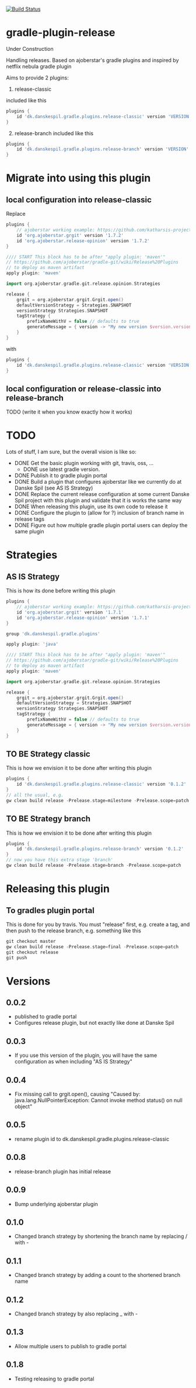 [![Build Status](https://travis-ci.org/danskespil/gradle-plugin-terraform.svg?branch=master)](https://travis-ci.org/danskespil/gradle-plugin-terraform)

# gradle-plugin-release
Under Construction

Handling releases. Based on ajoberstar's gradle plugins and inspired by netflix nebula gradle plugin

Aims to provide 2 plugins:

1. release-classic

included like this
```groovy
plugins {
    id 'dk.danskespil.gradle.plugins.release-classic' version 'VERSION'
}
```

2. release-branch
included like this
```groovy
plugins {
    id 'dk.danskespil.gradle.plugins.release-branch' version 'VERSION'
}
```

# Migrate into using this plugin
## local configuration into release-classic
Replace
```groovy
plugins {
    // ajoberstar working example: https://github.com/katharsis-project/katharsis-vertx/blob/master/build.gradle
    id 'org.ajoberstar.grgit' version '1.7.2'
    id 'org.ajoberstar.release-opinion' version '1.7.2'
}

//// START This block has to be after "apply plugin: 'maven'"
// https://github.com/ajoberstar/gradle-git/wiki/Release%20Plugins
// to deploy as maven artifact
apply plugin: 'maven'

import org.ajoberstar.gradle.git.release.opinion.Strategies

release {
    grgit = org.ajoberstar.grgit.Grgit.open()
    defaultVersionStrategy = Strategies.SNAPSHOT
    versionStrategy Strategies.SNAPSHOT
    tagStrategy {
        prefixNameWithV = false // defaults to true
        generateMessage = { version -> "My new version $version.version" }
    }
}
```
with
```groovy
plugins {
    id 'dk.danskespil.gradle.plugins.release-classic' version 'VERSION'
}
```
## local configuration or release-classic into release-branch
TODO (write it when you know exactly how it works)

# TODO
Lots of stuff, I am sure, but the overall vision is like so:

* DONE Get the basic plugin working with git, travis, oss, ...
  * DONE use latest gradle version.
* DONE Publish it to gradle plugin portal
* DONE Build a plugin that configures ajoberstar like we currently do at Danske Spil (see AS IS Strategy) 
* DONE Replace the current release configuration at some current Danske Spil project with this plugin and validate that it is works the same way
* DONE When releasing this plugin, use its own code to release it
* DONE Configure the plugin to (allow for ?) inclusion of branch name in release tags
* DONE Figure out how multiple gradle plugin portal users can deploy the same plugin

# Strategies

## AS IS Strategy
This is how its done before writing this plugin
```groovy
plugins {
    // ajoberstar working example: https://github.com/katharsis-project/katharsis-vertx/blob/master/build.gradle
    id 'org.ajoberstar.grgit' version '1.7.1'
    id 'org.ajoberstar.release-opinion' version '1.7.1'
}

group 'dk.danskespil.gradle.plugins'

apply plugin: 'java'

//// START This block has to be after "apply plugin: 'maven'"
// https://github.com/ajoberstar/gradle-git/wiki/Release%20Plugins
// to deploy as maven artifact
apply plugin: 'maven'

import org.ajoberstar.gradle.git.release.opinion.Strategies

release {
    grgit = org.ajoberstar.grgit.Grgit.open()
    defaultVersionStrategy = Strategies.SNAPSHOT
    versionStrategy Strategies.SNAPSHOT
    tagStrategy {
        prefixNameWithV = false // defaults to true
        generateMessage = { version -> "My new version $version.version" }
    }
}
```
## TO BE Strategy classic
This is how we envision it to be done after writing this plugin
```groovy
plugins {
    id 'dk.danskespil.gradle.plugins.release-classic' version '0.1.2'
}
// all the usual, e.g.
gw clean build release -Prelease.stage=milestone -Prelease.scope=patch
```

## TO BE Strategy branch
This is how we envision it to be done after writing this plugin
```groovy
plugins {
    id 'dk.danskespil.gradle.plugins.release-branch' version '0.1.2'
}
// now you have this extra stage 'branch'
gw clean build release -Prelease.stage=branch -Prelease.scope=patch
```

# Releasing this plugin
## To gradles plugin portal
This is done for you by travis. You must "release" first, e.g. create a tag, and then push to the release branch, e.g. something like this
```groovy
git checkout master
gw clean build release -Prelease.stage=final -Prelease.scope=patch
git checkout release
git push
```

# Versions
## 0.0.2
* published to gradle portal
* Configures release plugin, but not exactly like done at Danske Spil

## 0.0.3
* If you use this version of the plugin, you will have the same configuration as when including "AS IS Strategy"

## 0.0.4
* Fix missing call to grgit.open(), causing "Caused by: java.lang.NullPointerException: Cannot invoke method status() on null object"

## 0.0.5
* rename plugin id to dk.danskespil.gradle.plugins.release-classic

## 0.0.8 
* release-branch plugin has initial release

## 0.0.9 
* Bump underlying ajoberstar plugin

## 0.1.0 
* Changed branch strategy by shortening the branch name by replacing / with -

## 0.1.1 
* Changed branch strategy by adding a count to the shortened branch name

## 0.1.2 
* Changed branch strategy by also replacing _ with -

## 0.1.3 
* Allow multiple users to publish to gradle portal

## 0.1.8 
* Testing releasing to gradle portal

